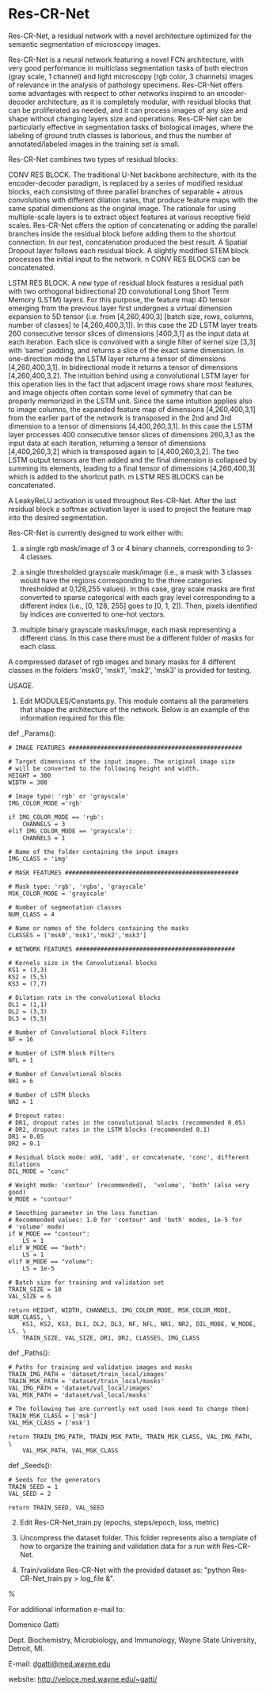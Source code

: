 # Res-CR-Net

Res-CR-Net, a residual network with a novel architecture optimized for the semantic segmentation of microscopy images.

Res-CR-Net is a neural network featuring a novel FCN architecture, with very good performance in multiclass segmentation tasks of both electron (gray scale, 1 channel) and light microscopy (rgb color, 3 channels) images of relevance in the analysis of pathology specimens. Res-CR-Net offers some advantages with respect to other networks inspired to an encoder-decoder architecture, as it is completely modular, with residual blocks that can be proliferated as needed, and it can process images of any size and shape without changing layers size and operations. Res-CR-Net can be particularly effective in segmentation tasks of biological images, where the labeling of ground truth classes is laborious, and thus the number of annotated/labeled images in the training set is small.

Res-CR-Net combines two types of residual blocks:

CONV RES BLOCK. The traditional U-Net backbone architecture, with its the encoder-decoder paradigm, is replaced by a series of modified residual blocks, each consisting of three parallel branches of separable + atrous convolutions with different dilation rates, that produce feature maps with the same spatial dimensions as the original image. The rationale for using multiple-scale layers is to extract object features at various receptive field scales. Res-CR-Net offers the option of concatenating or adding the parallel branches inside the residual block before adding them to the shortcut connection. In our test, concatenation produced the best result. A Spatial Dropout layer follows each residual block. A slightly modified STEM block processes the initial input to the network. n CONV RES BLOCKS can be concatenated.

LSTM RES BLOCK. A new type of residual block features a residual path with two orthogonal bidirectional 2D convolutional Long Short Term Memory (LSTM) layers. For this purpose, the feature map 4D tensor emerging from the previous layer first undergoes a virtual dimension expansion to 5D tensor (i.e. from [4,260,400,3] [batch size, rows, columns, number of classes] to [4,260,400,3,1]). In this case the 2D LSTM layer treats 260 consecutive tensor slices of dimensions [400,3,1] as the input data at each iteration. Each slice is convolved with a single filter of kernel size [3,3] with ‘same’ padding, and returns a slice of the exact same dimension. In one-direction mode the LSTM layer returns a tensor of dimensions [4,260,400,3,1]. In bidirectional mode it returns a tensor of dimensions [4,260,400,3,2]. The intuition behind using a convolutional LSTM layer for this operation lies in the fact that adjacent image rows share most features, and image objects often contain some level of symmetry that can be properly memorized in the LSTM unit. Since the same intuition applies also to image columns, the expanded feature map of dimensions [4,260,400,3,1] from the earlier part of the network is transposed in the 2nd and 3rd dimension to a tensor of dimensions [4,400,260,3,1]. In this case the LSTM layer processes 400 consecutive tensor slices of dimensions 260,3,1 as the input data at each iteration, returning a tensor of dimensions [4,400,260,3,2] which is transposed again to [4,400,260,3,2]. The two LSTM output tensors are then added and the final dimension is collapsed by summing its elements, leading to a final tensor of dimensions [4,260,400,3] which is added to the shortcut path. m LSTM RES BLOCKS can be concatenated.

A LeakyReLU activation is used throughout Res-CR-Net. After the last residual block a softmax activation layer is used to project the feature map into the desired segmentation.

Res-CR-Net is currently designed to work either with: 

1) a single rgb mask/image of 3 or 4 binary channels, corresponding to 3-4 classes. 

2) a single thresholded grayscale mask/image (i.e., a mask with 3 classes would have the regions corresponding to the three categories thresholded at 0,128,255 values). In this case, gray scale masks are first converted to sparse categorical with each gray level corresponding to a different index (i.e., [0, 128, 255] goes to [0, 1, 2]). Then, pixels identified by indices are converted to one-hot vectors.

3) multiple binary grayscale masks/image, each mask representing a different class. In this case there must be a different folder of masks for each class. 

A compressed dataset of rgb images and binary masks for 4 different classes in the folders 'msk0', 'msk1', 'msk2', 'msk3' is provided for testing. 

USAGE.

1. Edit MODULES/Constants.py. This module contains all the parameters that shape the architecture of the network. Below is an example of the information required for this file:
  
def _Params():

    # IMAGE FEATURES ################################################# 
    
    # Target dimensions of the input images. The original image size 
    # will be converted to the following height and width.
    HEIGHT = 300
    WIDTH = 300
    
    # Image type: 'rgb' or 'grayscale'
    IMG_COLOR_MODE ='rgb'
    
    if IMG_COLOR_MODE == 'rgb':
        CHANNELS = 3
    elif IMG_COLOR_MODE == 'grayscale':
        CHANNELS = 1
    
    # Name of the folder containing the input images
    IMG_CLASS = 'img'
    
    # MASK FEATURES #################################################
    
    # Mask type: 'rgb', 'rgba', 'grayscale'
    MSK_COLOR_MODE = 'grayscale'
    
    # Number of segmentation classes
    NUM_CLASS = 4
    
    # Name or names of the folders containing the masks
    CLASSES = ['msk0','msk1','msk2','msk3']
    
    # NETWORK FEATURES #############################################
    
    # Kernels size in the Convolutional blocks 
    KS1 = (3,3) 
    KS2 = (5,5)
    KS3 = (7,7)
   
    # Dilation rate in the convolutional blocks
    DL1 = (1,1)
    DL2 = (3,3)
    DL3 = (5,5)
    
    # Number of Convolutional block Filters
    NF = 16
    
    # Number of LSTM block Filters
    NFL = 1

    # Number of Convolutional blocks
    NR1 = 6
    
    # Number of LSTM blocks
    NR2 = 1
    
    # Dropout rates: 
    # DR1, dropout rates in the convolutional blocks (recommended 0.05) 
    # DR2, dropout rates in the LSTM blocks (recommended 0.1)
    DR1 = 0.05
    DR2 = 0.1
    
    # Residual block mode: add, 'add', or concatenate, 'conc', different dilations
    DIL_MODE = "conc"
    
    # Weight mode: 'contour' (recommended),  'volume', 'both' (also very good)
    W_MODE = "contour"
    
    # Smoothing parameter in the loss function
    # Recommended values: 1.0 for 'contour' and 'both' modes, 1e-5 for 
    # 'volume' mode)
    if W_MODE == "contour":
        LS = 1
    elif W_MODE == "both":
        LS = 1        
    elif W_MODE == "volume":
        LS = 1e-5
    
    # Batch size for training and validation set
    TRAIN_SIZE = 10
    VAL_SIZE = 6
    
    return HEIGHT, WIDTH, CHANNELS, IMG_COLOR_MODE, MSK_COLOR_MODE, NUM_CLASS, \
        KS1, KS2, KS3, DL1, DL2, DL3, NF, NFL, NR1, NR2, DIL_MODE, W_MODE, LS, \
        TRAIN_SIZE, VAL_SIZE, DR1, DR2, CLASSES, IMG_CLASS

def _Paths():

    # Paths for training and validation images and masks 
    TRAIN_IMG_PATH = 'dataset/train_local/images'
    TRAIN_MSK_PATH = 'dataset/train_local/masks'
    VAL_IMG_PATH = 'dataset/val_local/images'
    VAL_MSK_PATH = 'dataset/val_local/masks'
    
    # The following two are currently not used (non need to change them)
    TRAIN_MSK_CLASS = ['msk']
    VAL_MSK_CLASS = ['msk']
    
    return TRAIN_IMG_PATH, TRAIN_MSK_PATH, TRAIN_MSK_CLASS, VAL_IMG_PATH, \
        VAL_MSK_PATH, VAL_MSK_CLASS

def _Seeds():

    # Seeds for the generators    
    TRAIN_SEED = 1
    VAL_SEED = 2
    
    return TRAIN_SEED, VAL_SEED
    

2. Edit Res-CR-Net_train.py (epochs, steps/epoch, loss, metric)
    
3. Uncompress the dataset folder. This folder represents also a template of how to organize the training and validation data for a run with Res-CR-Net. 
    
4. Train/validate Res-CR-Net with the provided dataset as: "python Res-CR-Net_train.py > log_file &". 
        

%

For additional information e-mail to:

Domenico Gatti 

Dept. Biochemistry, Microbiology, and Immunology, Wayne State University, Detroit, MI. 

E-mail: dgatti@med.wayne.edu 

website: http://veloce.med.wayne.edu/~gatti/

